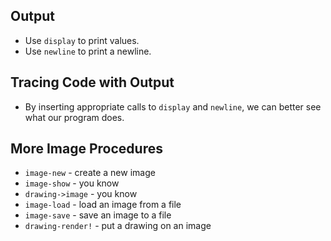 Output
------

* Use `display` to print values.
* Use `newline` to print a newline.

Tracing Code with Output
------------------------

* By inserting appropriate calls to `display` and `newline`, we can
  better see what our program does.

More Image Procedures
---------------------

* `image-new` - create a new image
* `image-show` - you know
* `drawing->image` - you know
* `image-load` - load an image from a file
* `image-save` - save an image to a file
* `drawing-render!` - put a drawing on an image

